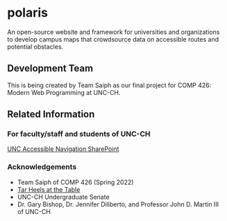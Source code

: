 # polaris

An open-source website and framework for universities and organizations to develop campus maps that crowdsource data on accessible routes and potential obstacles.

## Development Team
This is being created by Team Saiph as our final project for COMP 426: Modern Web Programming at UNC-CH.

## Related Information

### For faculty/staff and students of UNC-CH
[UNC Accessible Navigation SharePoint](https://adminliveunc.sharepoint.com/sites/accessiblenavigation)

### Acknowledgements
- Team Saiph of COMP 426 (Spring 2022)
- [Tar Heels at the Table](https://tarheels.live/tarheelsatthetable/)
- UNC-CH Undergraduate Senate
- Dr. Gary Bishop, Dr. Jennifer Diliberto, and Professor John D. Martin III of UNC-CH
